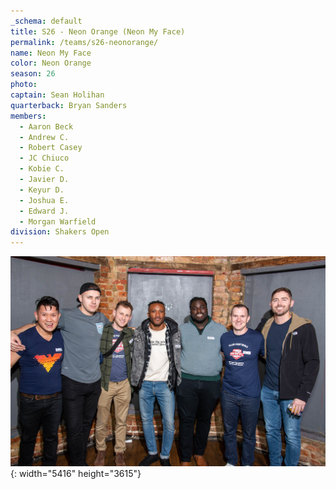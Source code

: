 ```yaml
---
_schema: default
title: S26 - Neon Orange (Neon My Face)
permalink: /teams/s26-neonorange/
name: Neon My Face
color: Neon Orange
season: 26
photo:
captain: Sean Holihan
quarterback: Bryan Sanders
members:
  - Aaron Beck
  - Andrew C.
  - Robert Casey
  - JC Chiuco
  - Kobie C.
  - Javier D.
  - Keyur D.
  - Joshua E.
  - Edward J.
  - Morgan Warfield
division: Shakers Open
---
```

![](/img/da2-7069.jpg){: width="5416" height="3615"}